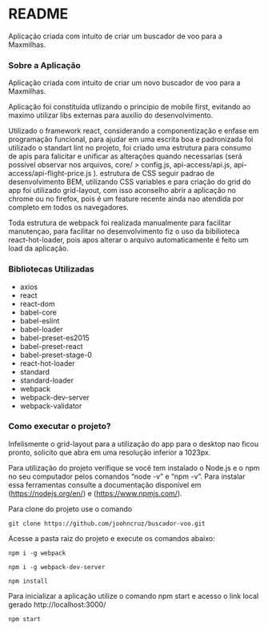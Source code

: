 # README #

Aplicação criada com intuito de criar um buscador de voo para a Maxmilhas.

### Sobre a Aplicação ###


Aplicação criada com intuito de criar um novo buscador de voo para a Maxmilhas.

Aplicação foi constituída utlizando o principio de mobile first, evitando ao maximo utilizar libs externas para auxilio do desenvolvimento.

Utilizado o framework react, considerando a componentização e enfase em programação funcional, para ajudar em uma escrita boa e padronizada foi utilizado o standart lint no projeto, foi criado uma estrutura para consumo de apis para falicitar e unificar as alterações quando necessarias (será possivel observar nos arquivos, core/ > config.js, api-access/api.js,  api-access/api-flight-price.js ). estrutura de CSS seguir padrao de desenvolvimento BEM, utilizando CSS variables e para criação do grid do app foi utilizado grid-layout, com isso aconselho abrir a aplicação no chrome ou no firefox, pois é um feature recente ainda nao atendida por completo em todos os navegadores.

Toda estrutura de webpack foi realizada manualmente para facilitar manutençao, para facilitar no desenvolvimento fiz o uso da bibilioteca react-hot-loader, pois apos alterar o arquivo automaticamente é feito um load da aplicação.

### Bibliotecas Utilizadas  ###

 * axios
 * react
 * react-dom
 * babel-core
 * babel-eslint
 * babel-loader
 * babel-preset-es2015
 * babel-preset-react
 * babel-preset-stage-0
 * react-hot-loader
 * standard
 * standard-loader
 * webpack
 * webpack-dev-server
 * webpack-validator

### Como executar o projeto?  ###

Infelismente o grid-layout para a utilização do app para o desktop nao ficou pronto, solicito que abra em uma resolução inferior a 1023px.

Para utilização do projeto verifique se você tem instalado o Node.js e o npm no seu computador pelos comandos “node -v” e “npm -v”. Para instalar essa ferramentas consulte a documentação disponível em (https://nodejs.org/en/) e (https://www.npmjs.com/).

Para clone do projeto use o comando 

```
git clone https://github.com/joohncruz/buscador-voo.git
```

Acesse a pasta raiz do projeto e execute os comandos abaixo: 

```
npm i -g webpack
```
```
npm i -g webpack-dev-server
```
```
npm install
```

Para inicializar a aplicação utilize o comando npm start e acesso o link local gerado http://localhost:3000/

```
npm start
```



